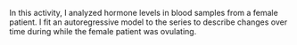 In this activity, I analyzed hormone levels in blood samples from a female patient. I fit an autoregressive model to the series to describe changes over time during while the female patient was ovulating. 
